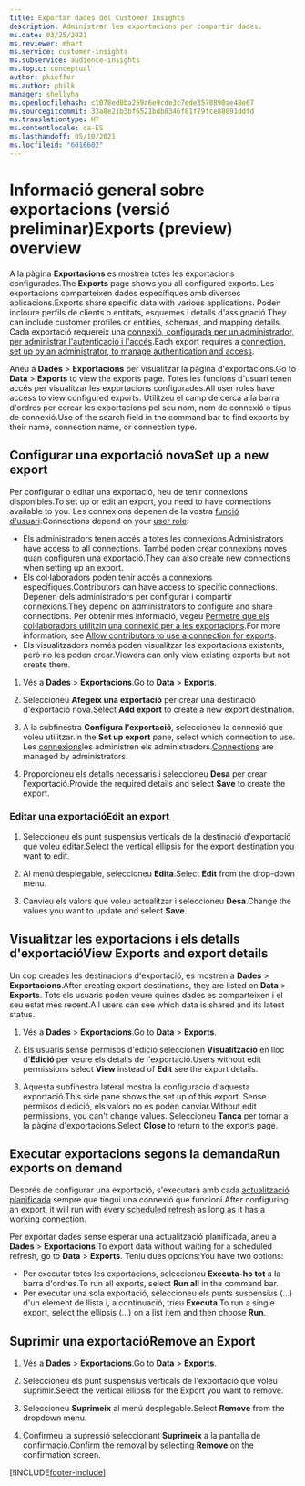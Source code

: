 ```yaml
---
title: Exportar dades del Customer Insights
description: Administrar les exportacions per compartir dades.
ms.date: 03/25/2021
ms.reviewer: mhart
ms.service: customer-insights
ms.subservice: audience-insights
ms.topic: conceptual
author: pkieffer
ms.author: philk
manager: shellyha
ms.openlocfilehash: c1078ed0ba259a6e9cde3c7ede3570890ae48e67
ms.sourcegitcommit: 33a8e21b3bf6521bdb8346f81f79fce88091ddfd
ms.translationtype: HT
ms.contentlocale: ca-ES
ms.lasthandoff: 05/10/2021
ms.locfileid: "6016602"
---
```

# <a name="exports-preview-overview"></a><span data-ttu-id="a8809-103">Informació general sobre exportacions (versió preliminar)</span><span class="sxs-lookup"><span data-stu-id="a8809-103">Exports (preview) overview</span></span>

<span data-ttu-id="a8809-104">A la pàgina **Exportacions** es mostren totes les exportacions configurades.</span><span class="sxs-lookup"><span data-stu-id="a8809-104">The **Exports** page shows you all configured exports.</span></span> <span data-ttu-id="a8809-105">Les exportacions comparteixen dades específiques amb diverses aplicacions.</span><span class="sxs-lookup"><span data-stu-id="a8809-105">Exports share specific data with various applications.</span></span> <span data-ttu-id="a8809-106">Poden incloure perfils de clients o entitats, esquemes i detalls d'assignació.</span><span class="sxs-lookup"><span data-stu-id="a8809-106">They can include customer profiles or entities, schemas, and mapping details.</span></span> <span data-ttu-id="a8809-107">Cada exportació requereix una [connexió, configurada per un administrador, per administrar l'autenticació i l'accés](connections.md).</span><span class="sxs-lookup"><span data-stu-id="a8809-107">Each export requires a [connection, set up by an administrator, to manage authentication and access](connections.md).</span></span>

<span data-ttu-id="a8809-108">Aneu a **Dades** > **Exportacions** per visualitzar la pàgina d'exportacions.</span><span class="sxs-lookup"><span data-stu-id="a8809-108">Go to **Data** > **Exports** to view the exports page.</span></span> <span data-ttu-id="a8809-109">Totes les funcions d'usuari tenen accés per visualitzar les exportacions configurades.</span><span class="sxs-lookup"><span data-stu-id="a8809-109">All user roles have access to view configured exports.</span></span> <span data-ttu-id="a8809-110">Utilitzeu el camp de cerca a la barra d'ordres per cercar les exportacions pel seu nom, nom de connexió o tipus de connexió.</span><span class="sxs-lookup"><span data-stu-id="a8809-110">Use of the search field in the command bar to find exports by their name, connection name, or connection type.</span></span>

## <a name="set-up-a-new-export"></a><span data-ttu-id="a8809-111">Configurar una exportació nova</span><span class="sxs-lookup"><span data-stu-id="a8809-111">Set up a new export</span></span>

<span data-ttu-id="a8809-112">Per configurar o editar una exportació, heu de tenir connexions disponibles.</span><span class="sxs-lookup"><span data-stu-id="a8809-112">To set up or edit an export, you need to have connections available to you.</span></span> <span data-ttu-id="a8809-113">Les connexions depenen de la vostra [funció d'usuari](permissions.md):</span><span class="sxs-lookup"><span data-stu-id="a8809-113">Connections depend on your [user role](permissions.md):</span></span>
- <span data-ttu-id="a8809-114">Els administradors tenen accés a totes les connexions.</span><span class="sxs-lookup"><span data-stu-id="a8809-114">Administrators have access to all connections.</span></span> <span data-ttu-id="a8809-115">També poden crear connexions noves quan configuren una exportació.</span><span class="sxs-lookup"><span data-stu-id="a8809-115">They can also create new connections when setting up an export.</span></span>
- <span data-ttu-id="a8809-116">Els col·laboradors poden tenir accés a connexions específiques.</span><span class="sxs-lookup"><span data-stu-id="a8809-116">Contributors can have access to specific connections.</span></span> <span data-ttu-id="a8809-117">Depenen dels administradors per configurar i compartir connexions.</span><span class="sxs-lookup"><span data-stu-id="a8809-117">They depend on administrators to configure and share connections.</span></span> <span data-ttu-id="a8809-118">Per obtenir més informació, vegeu [Permetre que els col·laboradors utilitzin una connexió per a les exportacions](connections.md#allow-contributors-to-use-a-connection-for-exports).</span><span class="sxs-lookup"><span data-stu-id="a8809-118">For more information, see [Allow contributors to use a connection for exports](connections.md#allow-contributors-to-use-a-connection-for-exports).</span></span>
- <span data-ttu-id="a8809-119">Els visualitzadors només poden visualitzar les exportacions existents, però no les poden crear.</span><span class="sxs-lookup"><span data-stu-id="a8809-119">Viewers can only view existing exports but not create them.</span></span>

1. <span data-ttu-id="a8809-120">Vés a **Dades** > **Exportacions**.</span><span class="sxs-lookup"><span data-stu-id="a8809-120">Go to **Data** > **Exports**.</span></span>

1. <span data-ttu-id="a8809-121">Seleccioneu **Afegeix una exportació** per crear una destinació d'exportació nova.</span><span class="sxs-lookup"><span data-stu-id="a8809-121">Select **Add export** to create a new export destination.</span></span>

1. <span data-ttu-id="a8809-122">A la subfinestra **Configura l'exportació**, seleccioneu la connexió que voleu utilitzar.</span><span class="sxs-lookup"><span data-stu-id="a8809-122">In the **Set up export** pane, select which connection to use.</span></span> <span data-ttu-id="a8809-123">Les [connexions](connections.md)les administren els administradors.</span><span class="sxs-lookup"><span data-stu-id="a8809-123">[Connections](connections.md) are managed by administrators.</span></span> 

1. <span data-ttu-id="a8809-124">Proporcioneu els detalls necessaris i seleccioneu **Desa** per crear l'exportació.</span><span class="sxs-lookup"><span data-stu-id="a8809-124">Provide the required details and select **Save** to create the export.</span></span>

### <a name="edit-an-export"></a><span data-ttu-id="a8809-125">Editar una exportació</span><span class="sxs-lookup"><span data-stu-id="a8809-125">Edit an export</span></span>

1. <span data-ttu-id="a8809-126">Seleccioneu els punt suspensius verticals de la destinació d'exportació que voleu editar.</span><span class="sxs-lookup"><span data-stu-id="a8809-126">Select the vertical ellipsis for the export destination you want to edit.</span></span>

1. <span data-ttu-id="a8809-127">Al menú desplegable, seleccioneu **Edita**.</span><span class="sxs-lookup"><span data-stu-id="a8809-127">Select **Edit** from the drop-down menu.</span></span>

1. <span data-ttu-id="a8809-128">Canvieu els valors que voleu actualitzar i seleccioneu **Desa**.</span><span class="sxs-lookup"><span data-stu-id="a8809-128">Change the values you want to update and select **Save**.</span></span>

## <a name="view-exports-and-export-details"></a><span data-ttu-id="a8809-129">Visualitzar les exportacions i els detalls d'exportació</span><span class="sxs-lookup"><span data-stu-id="a8809-129">View Exports and export details</span></span>

<span data-ttu-id="a8809-130">Un cop creades les destinacions d'exportació, es mostren a **Dades** > **Exportacions**.</span><span class="sxs-lookup"><span data-stu-id="a8809-130">After creating export destinations, they are listed on **Data** > **Exports**.</span></span> <span data-ttu-id="a8809-131">Tots els usuaris poden veure quines dades es comparteixen i el seu estat més recent.</span><span class="sxs-lookup"><span data-stu-id="a8809-131">All users can see which data is shared and its latest status.</span></span>

1. <span data-ttu-id="a8809-132">Vés a **Dades** > **Exportacions**.</span><span class="sxs-lookup"><span data-stu-id="a8809-132">Go to **Data** > **Exports**.</span></span>

1. <span data-ttu-id="a8809-133">Els usuaris sense permisos d'edició seleccionen **Visualització** en lloc d'**Edició** per veure els detalls de l'exportació.</span><span class="sxs-lookup"><span data-stu-id="a8809-133">Users without edit permissions select **View** instead of **Edit** see the export details.</span></span>

1. <span data-ttu-id="a8809-134">Aquesta subfinestra lateral mostra la configuració d'aquesta exportació.</span><span class="sxs-lookup"><span data-stu-id="a8809-134">This side pane shows the set up of this export.</span></span> <span data-ttu-id="a8809-135">Sense permisos d'edició, els valors no es poden canviar.</span><span class="sxs-lookup"><span data-stu-id="a8809-135">Without edit permissions, you can't change values.</span></span> <span data-ttu-id="a8809-136">Seleccioneu **Tanca** per tornar a la pàgina d'exportacions.</span><span class="sxs-lookup"><span data-stu-id="a8809-136">Select **Close** to return to the exports page.</span></span>

## <a name="run-exports-on-demand"></a><span data-ttu-id="a8809-137">Executar exportacions segons la demanda</span><span class="sxs-lookup"><span data-stu-id="a8809-137">Run exports on demand</span></span>

<span data-ttu-id="a8809-138">Després de configurar una exportació, s'executarà amb cada [actualització planificada](system.md#schedule-tab) sempre que tingui una connexió que funcioni.</span><span class="sxs-lookup"><span data-stu-id="a8809-138">After configuring an export, it will run with every [scheduled refresh](system.md#schedule-tab) as long as it has a working connection.</span></span>

<span data-ttu-id="a8809-139">Per exportar dades sense esperar una actualització planificada, aneu a **Dades** > **Exportacions**.</span><span class="sxs-lookup"><span data-stu-id="a8809-139">To export data without waiting for a scheduled refresh, go to **Data** > **Exports**.</span></span> <span data-ttu-id="a8809-140">Teniu dues opcions:</span><span class="sxs-lookup"><span data-stu-id="a8809-140">You have two options:</span></span>

- <span data-ttu-id="a8809-141">Per executar totes les exportacions, seleccioneu **Executa-ho tot** a la barra d'ordres.</span><span class="sxs-lookup"><span data-stu-id="a8809-141">To run all exports, select **Run all** in the command bar.</span></span> 
- <span data-ttu-id="a8809-142">Per executar una sola exportació, seleccioneu els punts suspensius (...) d'un element de llista i, a continuació, trieu **Executa**.</span><span class="sxs-lookup"><span data-stu-id="a8809-142">To run a single export, select the ellipsis (...) on a list item and then choose **Run**.</span></span>

## <a name="remove-an-export"></a><span data-ttu-id="a8809-143">Suprimir una exportació</span><span class="sxs-lookup"><span data-stu-id="a8809-143">Remove an Export</span></span>

1. <span data-ttu-id="a8809-144">Vés a **Dades** > **Exportacions**.</span><span class="sxs-lookup"><span data-stu-id="a8809-144">Go to **Data** > **Exports**.</span></span>

1. <span data-ttu-id="a8809-145">Seleccioneu els punt suspensius verticals de l'exportació que voleu suprimir.</span><span class="sxs-lookup"><span data-stu-id="a8809-145">Select the vertical ellipsis for the Export you want to remove.</span></span>

1. <span data-ttu-id="a8809-146">Seleccioneu **Suprimeix** al menú desplegable.</span><span class="sxs-lookup"><span data-stu-id="a8809-146">Select **Remove** from the dropdown menu.</span></span>

1. <span data-ttu-id="a8809-147">Confirmeu la supressió seleccionant **Suprimeix** a la pantalla de confirmació.</span><span class="sxs-lookup"><span data-stu-id="a8809-147">Confirm the removal by selecting **Remove** on the confirmation screen.</span></span>


[!INCLUDE[footer-include](../includes/footer-banner.md)]
